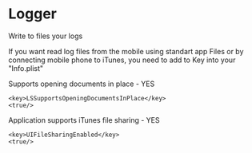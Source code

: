 # Logger
Write to files your logs

If you want read log files from the mobile using standart app Files  or by connecting mobile phone to iTunes, you need to add to Key into your "Info.plist"

Supports opening documents in place - YES

```
<key>LSSupportsOpeningDocumentsInPlace</key>
<true/>
```
Application supports iTunes file sharing - YES

```
<key>UIFileSharingEnabled</key>
<true/>
```
